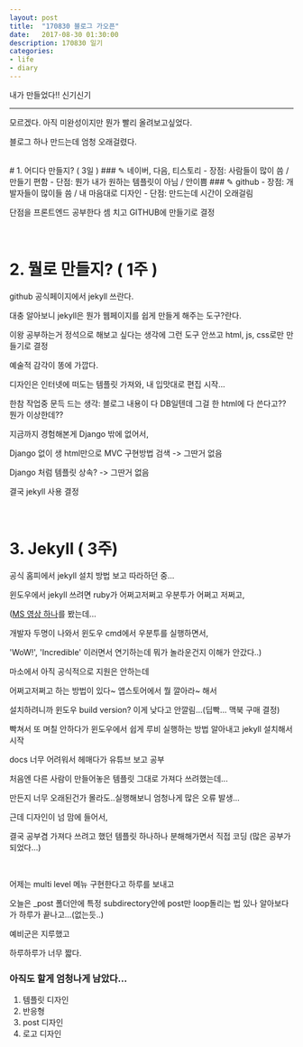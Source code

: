 ```yaml
---
layout: post
title:  "170830 블로그 가오픈"
date:   2017-08-30 01:30:00
description: 170830 일기
categories:
- life
- diary
---
```


내가 만들었다!! 신기신기

---

모르겠다.
아직 미완성이지만 뭔가 빨리 올려보고싶었다.

블로그 하나 만드는데 엄청 오래걸렸다.

<br>
# 1. 어디다 만들지? ( 3일 )
### ✎ 네이버, 다음, 티스토리
- 장점: 사람들이 많이 씀 / 만들기 편함
- 단점: 뭔가 내가 원하는 템플릿이 아님 / 안이쁨
### ✎ github
- 장점: 개발자들이 많이들 씀 / 내 마음대로 디자인
- 단점: 만드는데 시간이 오래걸림

단점을 프론트엔드 공부한다 셈 치고 GITHUB에 만들기로 결정

<br>

# 2. 뭘로 만들지? ( 1주 )
github 공식페이지에서 jekyll 쓰란다.

대충 알아보니 jekyll은 뭔가 웹페이지를 쉽게 만들게 해주는 도구?란다.

이왕 공부하는거 정석으로 해보고 싶다는 생각에 그런 도구 안쓰고 html, js, css로만 만들기로 결정

예술적 감각이 똥에 가깝다.

디자인은 인터넷에 떠도는 템플릿 가져와, 내 입맛대로 편집 시작...

한참 작업중 문득 드는 생각: 블로그 내용이 다 DB일텐데 그걸 한 html에 다 쓴다고?? 뭔가 이상한데??

지금까지 경험해본게 Django 밖에 없어서,

Django 없이 생 html만으로 MVC 구현방법 검색 -> 그딴거 없음

Django 처럼 템플릿 상속? -> 그딴거 없음

결국 jekyll 사용 결정

<br>

# 3. Jekyll ( 3주)
공식 홈피에서 jekyll 설치 방법 보고 따라하던 중...

윈도우에서 jekyll 쓰려면 ruby가 어쩌고저쩌고 우분투가 어쩌고 저쩌고,

([MS 영상 하나](https://channel9.msdn.com/Events/Build/2016/P488)를 봤는데...

개발자 두명이 나와서 윈도우 cmd에서 우분투를 실행하면서,

'WoW!', 'Incredible' 이러면서 연기하는데 뭐가 놀라운건지 이해가 안갔다..)

마소에서 아직 공식적으로 지원은 안하는데

어쩌고저쩌고 하는 방법이 있다~ 앱스토어에서 뭘 깔아라~ 해서

설치하려니까 윈도우 build version? 이게 낮다고 안깔림...(딥빡... 맥북 구매 결정)

빡쳐서 또 며칠 안하다가 윈도우에서 쉽게 루비 실행하는 방법 알아내고 jekyll 설치해서 시작

docs 너무 어려워서 헤매다가 유튜브 보고 공부

처음엔 다른 사람이 만들어놓은 템플릿 그대로 가져다 쓰려했는데...

만든지 너무 오래된건가 몰라도..실행해보니 엄청나게 많은 오류 발생...

근데 디자인이 넘 맘에 들어서,

결국 공부겸 가져다 쓰려고 했던 템플릿 하나하나 분해해가면서 직접 코딩 (많은 공부가 되었다...)

<br>

어제는 multi level 메뉴 구현한다고 하루를 보내고

오늘은 _post 폴더안에 특정 subdirectory안에 post만 loop돌리는 법 있나 알아보다가 하루가 끝나고...(없는듯..)

예비군은 지루했고

하루하루가 너무 짧다.

### 아직도 할게 엄청나게 남았다...
1. 템플릿 디자인
2. 반응형
3. post 디자인
4. 로고 디자인
